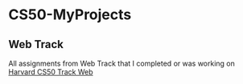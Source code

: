 # CS50-MyProjects

## Web Track

All assignments from Web Track that I completed or was working on [Harvard CS50 Track Web](https://cs50.harvard.edu/college/2019/fall/tracks/web/) 
